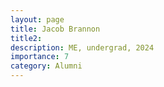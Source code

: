 ```yaml
---
layout: page
title: Jacob Brannon
title2: 
description: ME, undergrad, 2024
importance: 7
category: Alumni
---
```



